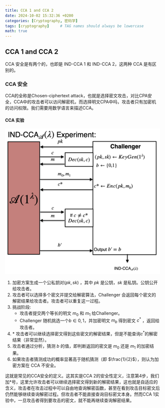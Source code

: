 ```yaml
---
title: CCA 1 and CCA 2
date: 2024-10-02 15:32:36 +0200
categories: [Cryptography, 密码学]
tags: [cryptography]     # TAG names should always be lowercase
math: true
---
```


## CCA 1 and CCA 2

CCA 安全是有两个的，也即是 IND-CCA 1 和 IND-CCA 2，这两种 CCA 是有区别的。

### CCA 安全

CCA的全称是Chosen-ciphertext attack，也就是选择密文攻击，对比CPA安全，CCA中的攻击者可以访问解密机，而选择明文CPA中吗，攻击者只有加密机的访问权限。我们需要用数学语言来描述CCA。

#### CCA 实验

![CCA Experiment](/assets/img/posts/cca.png)

1. 加密方案生成一个公私钥对$(pk,sk)$ ，其中 $pk$ 是公钥，$sk$ 是私钥。公钥公开给攻击者。
2. 攻击者可以选择多个密文并提交给解密算法，Challenger 会返回每个密文的解密结果给攻击者。攻击者可以重复这一过程。
3. 挑战阶段:
    - 攻击者提交两个等长的明文 $m_0$ 和 $m_1$ 给Challenger。
    - Challenger 随机挑选一个$b \in {0, 1}$，并加密明文 $m_b$ 得到密文 $c^*$ ，返回给攻击者。
4. \* 攻击者可以继续选择密文得到这些密文的解密结果，但是不能查询$c^*$的解密结果（非常显然）。
5. 攻击者通过分析，猜测 $b$ 的值，即判断返回的密文是 $m_0$ 还是 $m_1$ 的加密结果。
6. 如果攻击者猜测成功的概率显著高于随机猜测（即 $\frac{1}{2}$），则认为加密方案在 CCA 不安全。

这就是常见的CCA安全的定义。这其实是CCA 2的安全性定义，注意第4步，我们加\*号，这里允许攻击者可以继续选择密文得到新的解密结果，这也就是自适应的含义，攻击者在攻击过程中可以自由地查询解密函数，甚至在看到攻击目标密文后仍然能够继续查询解密过程。但攻击者不能直接查询目标密文本身。然而CCA 1实验中，一旦攻击者得到要攻击的密文，就不能再继续查询解密结果。



